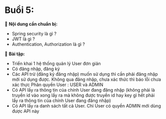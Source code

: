 # Buổi 5:
🎯 **Nội dung cần chuẩn bị:**
- Spring security là gì ?
- JWT là gì ?
- Authentication, Authorization là gì ?

📑 **Bài tập:** 
- Triển khai 1 hệ thống quản lý User đơn giản
- Có đăng nhập, đăng ký
- Các API trừ (đăng ký đăng nhập) muốn sử dụng thì cần phải đăng nhập mới sử dụng được. Không qua đăng nhập, chưa xác thức thì báo lỗi chưa xác thực
Phân quyền User : USER và ADMIN
- Có API lấy ra thông tin của chính User đang đăng nhập (không phải là truyền id vào xong lấy ra mà không được truyền id hay key gì hết phải lấy ra thông tin của chính User đang đăng nhập)
- Có API lấy ra danh sách tất cả User. Chỉ User có quyền ADMIN mới dùng được API này